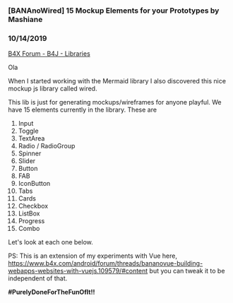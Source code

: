 ### [BANAnoWired] 15 Mockup Elements for your Prototypes by Mashiane
### 10/14/2019
[B4X Forum - B4J - Libraries](https://www.b4x.com/android/forum/threads/110473/)

Ola  
  
When I started working with the Mermaid library I also discovered this nice mockup js library called wired.  
  
This lib is just for generating mockups/wireframes for anyone playful. We have 15 elements currently in the library. These are  
  
1. Input  
2. Toggle  
3. TextArea  
4. Radio / RadioGroup  
5. Spinner  
6. Slider  
7. Button  
8. FAB  
9. IconButton  
10. Tabs  
11. Cards  
12. Checkbox  
13. ListBox  
14. Progress  
15. Combo  
  
Let's look at each one below.  
  
PS: This is an extension of my experiments with Vue here, <https://www.b4x.com/android/forum/threads/bananovue-building-webapps-websites-with-vuejs.109579/#content> but you can tweak it to be independent of that.  
  
**#PurelyDoneForTheFunOfIt!!**